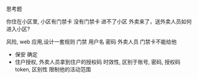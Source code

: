 思考题

你住在小区里, 小区有门禁卡
没有门禁卡 进不了小区
外卖来了，送外卖人员如何进入小区?

风险, web 应用,设计一套规则
门禁 用户名 密码
外卖人员  门禁卡不能给他
- 保安
 确定
- 住户授权,
 外卖人员拿到住户的授权码 时效性, 区别于账号, 密码,
 授权码 token, 区别性 限制他的活动范围